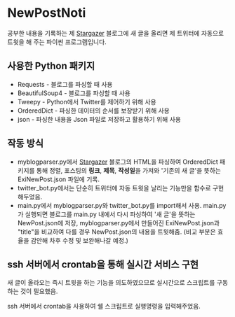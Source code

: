 # NewPostNoti

공부한 내용을 기록하는 제 [Stargazer](https://heibondk.tistory.com) 블로그에 새 글을 올리면 제 트위터에 자동으로 트윗을 해 주는 파이썬 프로그램입니다.

## 사용한 Python 패키지
* Requests - 블로그를 파싱할 때 사용
* BeautifulSoup4 - 블로그를 파싱할 때 사용
* Tweepy - Python에서 Twitter를 제어하기 위해 사용
* OrderedDict - 파싱한 데이터의 순서를 보장받기 위해 사용
* json - 파싱한 내용을 Json 파일로 저장하고 활용하기 위해 사용

## 작동 방식
* myblogparser.py에서 [Stargazer](https://heibondk.tistory.com) 블로그의 HTML을 파싱하여 OrderedDict 패키지를 통해 정렬, 포스팅의 **링크**, **제목**, **작성일**을 가져와 '기존의 새 글'을 뜻하는 ExiNewPost.json 파일에 기록.
* twitter_bot.py에서는 단순히 트위터에 자동 트윗을 날리는 기능만을 함수로 구현해두었음.
* main.py에서 myblogparser.py와 twitter_bot.py를 import해서 사용. main.py가 실행되면 블로그를 main.py 내에서 다시 파싱하여 '새 글'을 뜻하는 NewPost.json에 저장, myblogparser.py에서 만들어진 ExiNewPost.json과 "title"을 비교하여 다를 경우 NewPost.json의 내용을 트윗해줌. (비교 부분은 효율을 감안해 차후 수정 및 보완해나갈 예정.)

## ssh 서버에서 crontab을 통해 실시간 서비스 구현

새 글이 올라오는 즉시 트윗을 하는 기능을 의도하였으므로 실시간으로 스크립트를 구동하는 것이 필요했음.

ssh 서버에서 crontab을 사용하여 쉘 스크립트로 실행명령을 입력해주었음.
